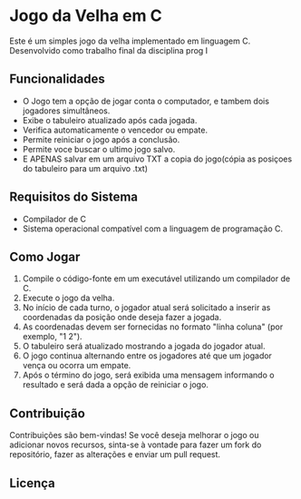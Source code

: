 # Jogo da Velha em C

Este é um simples jogo da velha implementado em linguagem C. Desenvolvido como trabalho final da disciplina prog I

## Funcionalidades

- O Jogo tem a opção de jogar conta o computador, e tambem dois jogadores simultâneos.
- Exibe o tabuleiro atualizado após cada jogada.
- Verifica automaticamente o vencedor ou empate.
- Permite reiniciar o jogo após a conclusão.
- Permite voce buscar o ultimo jogo salvo.
- E APENAS salvar em um arquivo TXT a copia do jogo(cópia as posiçoes do tabuleiro para um arquivo .txt) 

## Requisitos do Sistema

- Compilador de C
- Sistema operacional compatível com a linguagem de programação C.

## Como Jogar

1. Compile o código-fonte em um executável utilizando um compilador de C.
2. Execute o jogo da velha.
3. No início de cada turno, o jogador atual será solicitado a inserir as coordenadas da posição onde deseja fazer a jogada.
4. As coordenadas devem ser fornecidas no formato "linha coluna" (por exemplo, "1 2").
5. O tabuleiro será atualizado mostrando a jogada do jogador atual.
6. O jogo continua alternando entre os jogadores até que um jogador vença ou ocorra um empate.
7. Após o término do jogo, será exibida uma mensagem informando o resultado e será dada a opção de reiniciar o jogo.

## Contribuição

Contribuições são bem-vindas! Se você deseja melhorar o jogo ou adicionar novos recursos, sinta-se à vontade para fazer um fork do repositório, fazer as alterações e enviar um pull request.

## Licença

